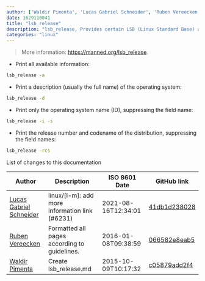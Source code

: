 ```yaml
---
author: ['Waldir Pimenta', 'Lucas Gabriel Schneider', 'Ruben Vereecken']
date: 1629110041
title: "lsb_release"
description: "lsb_release, Provides certain LSB (Linux Standard Base) and distribution-specific information."
categories: "linux"
---
```

> More information: <https://manned.org/lsb_release>.

- Print all available information:

```bash
lsb_release -a
```

- Print a description (usually the full name) of the operating system:

```bash
lsb_release -d
```

- Print only the operating system name (ID), suppressing the field name:

```bash
lsb_release -i -s
```

- Print the release number and codename of the distribution, suppressing the field names:

```bash
lsb_release -rcs
```
List of changes to this documentation


Author | Description | ISO 8601 Date | GitHub link
------|-----|-----|-----
[Lucas Gabriel Schneider](mailto:casdpa@gmail.com) | linux/[l-m]: add more information link (#6231) | 2021-08-16T12:34:01 | [41db1d238028](https://github.com/tldr-pages/tldr/commit/41db1d2380286234a89aaa2131d8e1d1c531b850)
[Ruben Vereecken](mailto:rubenvereecken@gmail.com) | Formatted all pages according to guidelines. | 2016-01-08T09:38:59 | [066582e8eab5](https://github.com/tldr-pages/tldr/commit/066582e8eab57bce9861cc8d379e158d61f1cc95)
[Waldir Pimenta](mailto:waldyrious@gmail.com) | Create lsb_release.md | 2015-10-09T10:17:32 | [c05879add2f4](https://github.com/tldr-pages/tldr/commit/c05879add2f4a19fa498484c75da0d8776b35bf6)

